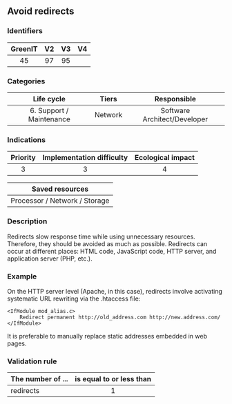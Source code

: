 ## Avoid redirects

### Identifiers

| GreenIT | V2  | V3  |  V4  |
|:-------:|:---:|:---:|:----:|
|    45   | 97  | 95  |      |

### Categories

|        Life cycle        |  Tiers  |         Responsible          |
|:------------------------:|:-------:|:----------------------------:|
| 6. Support / Maintenance | Network | Software Architect/Developer |

### Indications

|      Priority      | Implementation difficulty | Ecological impact |
|:------------------:|:-------------------------:|:-----------------:|
|         3          |             3             |         4         |

|                      Saved resources                      |
|:---------------------------------------------------------:|
|               Processor / Network / Storage               |

### Description

Redirects slow response time while using unnecessary resources. Therefore, they should be avoided as much as possible. Redirects can occur at different places: HTML code, JavaScript code, HTTP server, and application server (PHP, etc.).

### Example

On the HTTP server level (Apache, in this case), redirects involve activating systematic URL rewriting via the .htaccess file:

```apacheconf
<IfModule mod_alias.c>
    Redirect permanent http://old_address.com http://new.address.com/
</IfModule>
```
It is preferable to manually replace static addresses embedded in web pages.



### Validation rule

| The number of ... | is equal to or less than |  
|-------------------|:------------------------:|
| redirects         |            1             |
